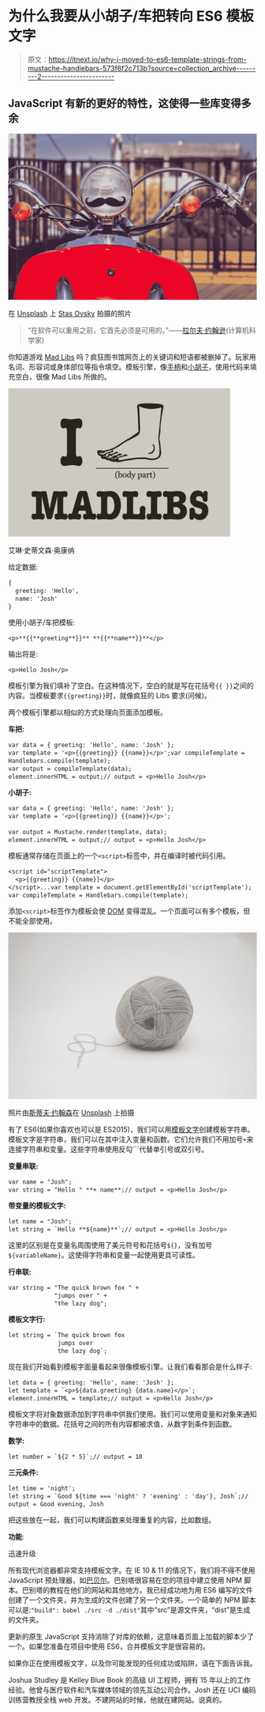 # 为什么我要从小胡子/车把转向 ES6 模板文字

> 原文：<https://itnext.io/why-i-moved-to-es6-template-strings-from-mustache-handlebars-573f6f2c713b?source=collection_archive---------2----------------------->

## JavaScript 有新的更好的特性，这使得一些库变得多余

![](img/88ea754bfd067684d10d8812341b4cf9.png)

在 [Unsplash](https://unsplash.com?utm_source=medium&utm_medium=referral) 上 [Stas Ovsky](https://unsplash.com/@technobulka?utm_source=medium&utm_medium=referral) 拍摄的照片

> “在软件可以重用之前，它首先必须是可用的。”——[拉尔夫·约翰逊](https://en.wikipedia.org/wiki/Ralph_Johnson_(computer_scientist))(计算机科学家)

你知道游戏 [Mad Libs](http://www.madlibs.com/history/) 吗？疯狂图书馆网页上的关键词和短语都被删掉了。玩家用名词、形容词或身体部位等指令填空。模板引擎，像[手柄](https://handlebarsjs.com/)和[小胡子](https://mustache.github.io/)，使用代码来填充空白，很像 Mad Libs 所做的。

![](img/fdda8d56eaba6365e17fbd7241fb2702.png)

艾琳·史蒂文森·奥康纳

给定数据:

```
{
  greeting: 'Hello',
  name: 'Josh'
}
```

使用小胡子/车把模板:

```
<p>**{{**greeting**}}** **{{**name**}}**</p>
```

输出将是:

```
<p>Hello Josh</p>
```

模板引擎为我们填补了空白。在这种情况下，空白的就是写在花括号`{{ }}`之间的内容。当模板要求`{{greeting}}`时，就像疯狂的 Libs 要求(问候)。

两个模板引擎都以相似的方式处理向页面添加模板。

**车把:**

```
var data = { greeting: 'Hello', name: 'Josh' };
var template = '<p>{{greeting}} {{name}}</p>';var compileTemplate = Handlebars.compile(template);
var output = compileTemplate(data);
element.innerHTML = output;// output = <p>Hello Josh</p>
```

**小胡子:**

```
var data = { greeting: 'Hello', name: 'Josh' };
var template = '<p>{{greeting}} {{name}}</p>';

var output = Mustache.render(template, data);
element.innerHTML = output;// output = <p>Hello Josh</p>
```

模板通常存储在页面上的一个`<script>`标签中，并在编译时被代码引用。

```
<script id="scriptTemplate">
  <p>{{greeting}} {{name}}</p>
</script>...var template = document.getElementById('scriptTemplate');
var compileTemplate = Handlebars.compile(template);
```

添加`<script>`标签作为模板会使 [DOM](https://developer.mozilla.org/en-US/docs/Web/API/Document_Object_Model/Introduction) 变得混乱。一个页面可以有多个模板，但不能全部使用。

![](img/70fa9bcd7c09e6baa28f1f3fbee9719e.png)

照片由[斯蒂夫·约翰森](https://unsplash.com/@steve_j?utm_source=medium&utm_medium=referral)在 [Unsplash](https://unsplash.com?utm_source=medium&utm_medium=referral) 上拍摄

有了 ES6(如果你喜欢也可以是 ES2015)，我们可以用[模板文字](https://developer.mozilla.org/en-US/docs/Web/JavaScript/Reference/Template_literals)创建模板字符串。模板文字是字符串，我们可以在其中注入变量和函数。它们允许我们不用加号`+`来连接字符串和变量。这些字符串使用反勾```代替单引号或双引号。

**变量串联:**

```
var name = "Josh";
var string = "Hello " **+ name**;// output = <p>Hello Josh</p>
```

**带变量的模板文字:**

```
let name = "Josh";
let string = `Hello **${name}**`;// output = <p>Hello Josh</p>
```

这里的区别是在变量名周围使用了美元符号和花括号`${}`，没有加号`${variableName}`。这使得字符串和变量一起使用更具可读性。

**行串联:**

```
var string = "The quick brown fox " +
             "jumps over " +
             "the lazy dog";
```

**模板文字行:**

```
let string = `The quick brown fox
              jumps over
              the lazy dog`;
```

现在我们开始看到模板字面量看起来很像模板引擎。让我们看看那会是什么样子:

```
let data = { greeting: 'Hello', name: 'Josh' };
let template = `<p>${data.greeting} {data.name}</p>`;
element.innerHTML = template;// output = <p>Hello Josh</p>
```

模板文字将对象数据添加到字符串中供我们使用。我们可以使用变量和对象来通知字符串中的数据。花括号之间的所有内容都被求值，从数字到条件到函数。

**数学:**

```
let number = `${2 * 5}`;// output = 10
```

**三元条件:**

```
let time = 'night';
let string = `Good ${time === 'night' ? 'evening' : 'day'}, Josh`;// output = Good evening, Josh
```

把这些放在一起，我们可以构建函数来处理重复的内容，比如数组。

**功能**:

迅速升级

所有现代浏览器都非常支持模板文字。在 IE 10 & 11 的情况下，我们将不得不使用 JavaScript 预处理器，如[巴贝尔](https://babeljs.io/)。巴别塔很容易在您的项目中建立使用 NPM 脚本。巴别塔的教程在他们的网站和其他地方。我已经成功地为用 ES6 编写的文件创建了一个文件夹，并为生成的文件创建了另一个文件夹。一个简单的 NPM 脚本可以是:`"build": babel ./src -d ./dist"`其中“src”是源文件夹，“dist”是生成的文件夹。

更新的原生 JavaScript 支持消除了对库的依赖，这意味着页面上加载的脚本少了一个。如果您准备在项目中使用 ES6，合并模板文字是很容易的。

如果你正在使用模板文字，以及你可能发现的任何成功或陷阱，请在下面告诉我。

Joshua Studley 是 Kelley Blue Book 的高级 UI 工程师，拥有 15 年以上的工作经验。他曾与医疗软件和汽车媒体领域的领先互动公司合作。Josh 还在 UCI 编码训练营教授全栈 web 开发。不建网站的时候，他就在建网站。说真的。